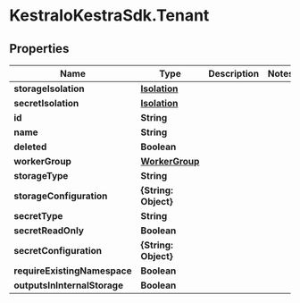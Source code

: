 # KestraIoKestraSdk.Tenant

## Properties

Name | Type | Description | Notes
------------ | ------------- | ------------- | -------------
**storageIsolation** | [**Isolation**](Isolation.md) |  | 
**secretIsolation** | [**Isolation**](Isolation.md) |  | 
**id** | **String** |  | 
**name** | **String** |  | 
**deleted** | **Boolean** |  | 
**workerGroup** | [**WorkerGroup**](WorkerGroup.md) |  | 
**storageType** | **String** |  | 
**storageConfiguration** | **{String: Object}** |  | 
**secretType** | **String** |  | 
**secretReadOnly** | **Boolean** |  | 
**secretConfiguration** | **{String: Object}** |  | 
**requireExistingNamespace** | **Boolean** |  | 
**outputsInInternalStorage** | **Boolean** |  | 



